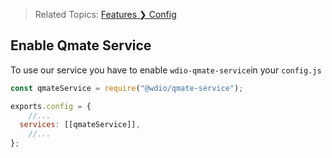 > Related Topics: [Features &#10095; Config](../features/config.md)

## Enable Qmate Service

To use our service you have to enable `wdio-qmate-service`in your `config.js`

```js
const qmateService = require("@wdio/qmate-service");

exports.config = {
    //...
  services: [[qmateService]],
    //...
};
```
